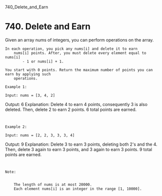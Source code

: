 740_Delete_and_Earn
# 740. Delete and Earn

Given an array nums of integers, you can perform operations on the array.

    In each operation, you pick any nums[i] and delete it to earn
        nums[i] points. After, you must delete every element equal to nums[i]
            - 1 or nums[i] + 1.

    You start with 0 points. Return the maximum number of points you can earn by applying such
        operations.

    Example 1:

    Input: nums = [3, 4, 2]
Output: 6
Explanation:
Delete 4 to earn 4 points, consequently 3 is also deleted.
Then, delete 2 to earn 2 points. 6 total points are earned.

     

    Example 2:

    Input: nums = [2, 2, 3, 3, 3, 4]
Output: 9
Explanation:
Delete 3 to earn 3 points, deleting both 2's and the 4.
Then, delete 3 again to earn 3 points, and 3 again to earn 3 points.
9 total points are earned.

     

    Note:

    
        The length of nums is at most 20000.
        Each element nums[i] is an integer in the range [1, 10000].